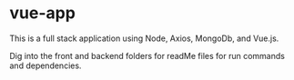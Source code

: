 # vue-app

This is a full stack application using Node, Axios, MongoDb, and Vue.js.

Dig into the front and backend folders for readMe files for run commands and dependencies.
